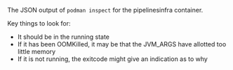 The JSON output of `podman inspect` for the pipelinesinfra container.

Key things to look for:
- It should be in the running state
- If it has been OOMKilled, it may be that the JVM_ARGS have allotted too little memory
- If it is not running, the exitcode might give an indication as to why
